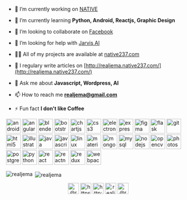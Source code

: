 - 🔭 I’m currently working on [NATIVE](https://github.com/realJema/React-Playground.git)

- 🌱 I’m currently learning **Python, Android, Reactjs, Graphic Design**

- 👯 I’m looking to collaborate on [Facebook](https://github.com/facebook/react-native)

- 🤝 I’m looking for help with [Jarvis AI](https://github.com/realJema/Jarvis)

- 👨‍💻 All of my projects are available at [native237.com](native237.com)

- 📝 I regulary write articles on [http://realjema.native237.com/](http://realjema.native237.com/)

- 💬 Ask me about **Javascript, Wordpress, AI**

- 📫 How to reach me **realjema@gmail.com**

- ⚡ Fun fact **I don't like Coffee**

<p align="left"><img src="https://devicons.github.io/devicon/devicon.git/icons/android/android-original-wordmark.svg" alt="android" width="40" height="40"/> <img src="https://devicons.github.io/devicon/devicon.git/icons/angularjs/angularjs-original.svg" alt="angularjs" width="40" height="40"/> <img src="https://download.blender.org/branding/community/blender_community_badge_white.svg" alt="blender" width="40" height="40"/> <img src="https://devicons.github.io/devicon/devicon.git/icons/bootstrap/bootstrap-plain.svg" alt="bootstrap" width="40" height="40"/> <img src="https://www.chartjs.org/media/logo-title.svg" alt="chartjs" width="40" height="40"/> <img src="https://devicons.github.io/devicon/devicon.git/icons/css3/css3-original-wordmark.svg" alt="css3" width="40" height="40"/> <img src="https://devicons.github.io/devicon/devicon.git/icons/electron/electron-original.svg" alt="electron" width="40" height="40"/> <img src="https://devicons.github.io/devicon/devicon.git/icons/express/express-original-wordmark.svg" alt="express" width="40" height="40"/> <img src="https://www.vectorlogo.zone/logos/figma/figma-icon.svg" alt="figma" width="40" height="40"/> <img src="https://www.vectorlogo.zone/logos/pocoo_flask/pocoo_flask-icon.svg" alt="flask" width="40" height="40"/> <img src="https://www.vectorlogo.zone/logos/git-scm/git-scm-icon.svg" alt="git" width="40" height="40"/> <img src="https://devicons.github.io/devicon/devicon.git/icons/html5/html5-original-wordmark.svg" alt="html5" width="40" height="40"/> <img src="https://www.vectorlogo.zone/logos/adobe_illustrator/adobe_illustrator-icon.svg" alt="illustrator" width="40" height="40"/> <img src="https://devicons.github.io/devicon/devicon.git/icons/java/java-original-wordmark.svg" alt="java" width="40" height="40"/> <img src="https://devicons.github.io/devicon/devicon.git/icons/javascript/javascript-original.svg" alt="javascript" width="40" height="40"/> <img src="https://devicons.github.io/devicon/devicon.git/icons/linux/linux-original.svg" alt="linux" width="40" height="40"/> <img src="https://raw.githubusercontent.com/prplx/svg-logos/5585531d45d294869c4eaab4d7cf2e9c167710a9/svg/materialize.svg" alt="materialize" width="40" height="40"/> <img src="https://devicons.github.io/devicon/devicon.git/icons/mongodb/mongodb-original-wordmark.svg" alt="mongodb" width="40" height="40"/> <img src="https://devicons.github.io/devicon/devicon.git/icons/mysql/mysql-original-wordmark.svg" alt="mysql" width="40" height="40"/> <img src="https://devicons.github.io/devicon/devicon.git/icons/nodejs/nodejs-original-wordmark.svg" alt="nodejs" width="40" height="40"/> <img src="https://www.vectorlogo.zone/logos/opencv/opencv-icon.svg" alt="opencv" width="40" height="40"/> <img src="https://devicons.github.io/devicon/devicon.git/icons/photoshop/photoshop-plain.svg" alt="photoshop" width="40" height="40"/> <img src="https://devicons.github.io/devicon/devicon.git/icons/postgresql/postgresql-original-wordmark.svg" alt="postgresql" width="40" height="40"/> <img src="https://devicons.github.io/devicon/devicon.git/icons/python/python-original.svg" alt="python" width="40" height="40"/> <img src="https://devicons.github.io/devicon/devicon.git/icons/react/react-original-wordmark.svg" alt="react" width="40" height="40"/> <img src="https://reactnative.dev/img/header_logo.svg" alt="reactnative" width="40" height="40"/> <img src="https://devicons.github.io/devicon/devicon.git/icons/redux/redux-original.svg" alt="redux" width="40" height="40"/> <img src="https://devicons.github.io/devicon/devicon.git/icons/webpack/webpack-original.svg" alt="webpack" width="40" height="40"/></p><p><img align="left" src="https://github-readme-stats.vercel.app/api/top-langs/?username=realjema&layout=compact&hide=html" alt="realjema" /></p>

<p>&nbsp;<img align="center" src="https://github-readme-stats.vercel.app/api?username=realjema&show_icons=true" alt="realjema" /></p>

<p align="center">
<a href="https://twitter.com/@realjema_" target="blank"><img align="center" src="https://cdn.jsdelivr.net/npm/simple-icons@3.0.1/icons/twitter.svg" alt="@realjema_" height="30" width="30" /></a>
<a href="https://linkedin.com/in/https://www.linkedin.com/in/realjema" target="blank"><img align="center" src="https://cdn.jsdelivr.net/npm/simple-icons@3.0.1/icons/linkedin.svg" alt="https://www.linkedin.com/in/realjema" height="30" width="30" /></a>
<a href="https://fb.com/http://facebook.com/4realjema" target="blank"><img align="center" src="https://cdn.jsdelivr.net/npm/simple-icons@3.0.1/icons/facebook.svg" alt="http://facebook.com/4realjema" height="30" width="30" /></a>
<a href="https://instagram.com/realjema" target="blank"><img align="center" src="https://cdn.jsdelivr.net/npm/simple-icons@3.0.1/icons/instagram.svg" alt="realjema" height="30" width="30" /></a>
<a href="https://medium.com/@realjema" target="blank"><img align="center" src="https://cdn.jsdelivr.net/npm/simple-icons@3.0.1/icons/medium.svg" alt="@realjema" height="30" width="30" /></a>
</p>
